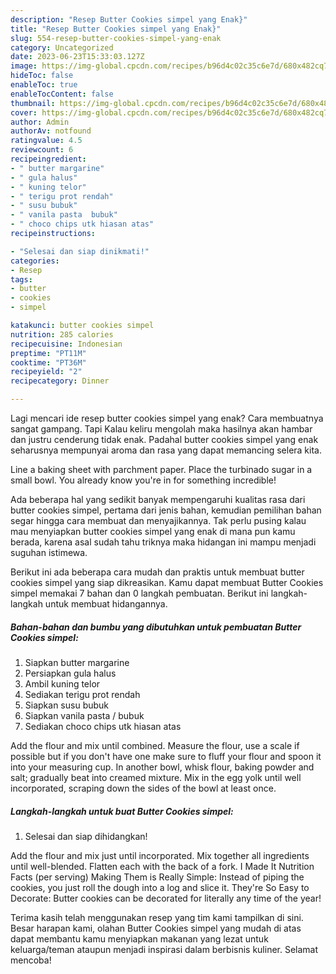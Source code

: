 ```yaml
---
description: "Resep Butter Cookies simpel yang Enak}"
title: "Resep Butter Cookies simpel yang Enak}"
slug: 554-resep-butter-cookies-simpel-yang-enak
category: Uncategorized
date: 2023-06-23T15:33:03.127Z
image: https://img-global.cpcdn.com/recipes/b96d4c02c35c6e7d/680x482cq70/butter-cookies-simpel-foto-resep-utama.jpg
hideToc: false
enableToc: true
enableTocContent: false
thumbnail: https://img-global.cpcdn.com/recipes/b96d4c02c35c6e7d/680x482cq70/butter-cookies-simpel-foto-resep-utama.jpg
cover: https://img-global.cpcdn.com/recipes/b96d4c02c35c6e7d/680x482cq70/butter-cookies-simpel-foto-resep-utama.jpg
author: Admin
authorAv: notfound
ratingvalue: 4.5
reviewcount: 6
recipeingredient:
- " butter margarine"
- " gula halus"
- " kuning telor"
- " terigu prot rendah"
- " susu bubuk"
- " vanila pasta  bubuk"
- " choco chips utk hiasan atas"
recipeinstructions:

- "Selesai dan siap dinikmati!"
categories:
- Resep
tags:
- butter
- cookies
- simpel

katakunci: butter cookies simpel 
nutrition: 285 calories
recipecuisine: Indonesian
preptime: "PT11M"
cooktime: "PT36M"
recipeyield: "2"
recipecategory: Dinner

---
```



Lagi mencari ide resep butter cookies simpel yang enak? Cara membuatnya sangat gampang. Tapi Kalau keliru mengolah maka hasilnya akan hambar dan justru cenderung tidak enak. Padahal butter cookies simpel yang enak seharusnya mempunyai aroma dan rasa yang dapat memancing selera kita.


Line a baking sheet with parchment paper. Place the turbinado sugar in a small bowl. You already know you&#39;re in for something incredible!

Ada beberapa hal yang sedikit banyak mempengaruhi kualitas rasa dari butter cookies simpel, pertama dari jenis bahan, kemudian pemilihan bahan segar hingga cara membuat dan menyajikannya. Tak perlu pusing kalau mau menyiapkan butter cookies simpel yang enak di mana pun kamu berada, karena asal sudah tahu triknya maka hidangan ini mampu menjadi suguhan istimewa.


Berikut ini ada beberapa cara mudah dan praktis untuk membuat butter cookies simpel yang siap dikreasikan. Kamu dapat membuat Butter Cookies simpel memakai 7 bahan dan 0 langkah pembuatan. Berikut ini langkah-langkah untuk membuat hidangannya.

<!--inarticleads1-->

##### Bahan-bahan dan bumbu yang dibutuhkan untuk pembuatan Butter Cookies simpel:

1. Siapkan  butter margarine
1. Persiapkan  gula halus
1. Ambil  kuning telor
1. Sediakan  terigu prot rendah
1. Siapkan  susu bubuk
1. Siapkan  vanila pasta / bubuk
1. Sediakan  choco chips utk hiasan atas


Add the flour and mix until combined. Measure the flour, use a scale if possible but if you don&#39;t have one make sure to fluff your flour and spoon it into your measuring cup. In another bowl, whisk flour, baking powder and salt; gradually beat into creamed mixture. Mix in the egg yolk until well incorporated, scraping down the sides of the bowl at least once. 

<!--inarticleads2-->

##### Langkah-langkah untuk buat Butter Cookies simpel:


1. Selesai dan siap dihidangkan!

Add the flour and mix just until incorporated. Mix together all ingredients until well-blended. Flatten each with the back of a fork. I Made It Nutrition Facts (per serving) Making Them is Really Simple: Instead of piping the cookies, you just roll the dough into a log and slice it. They&#39;re So Easy to Decorate: Butter cookies can be decorated for literally any time of the year! 

Terima kasih telah menggunakan resep yang tim kami tampilkan di sini. Besar harapan kami, olahan Butter Cookies simpel yang mudah di atas dapat membantu kamu menyiapkan makanan yang lezat untuk keluarga/teman ataupun menjadi inspirasi dalam berbisnis kuliner. Selamat mencoba!
